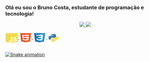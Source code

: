 ### Olá eu sou o Bruno Costa, estudante de programação e tecnologia!

<div align="center">
  <a href="https://github.com/brunocostajl">
  <img height="180em" src="https://github-readme-stats.vercel.app/api?username=brunocostajl&show_icons=true&theme=dracula&include_all_commits=true&count_private=true"/>
  <img height="180em" src="https://github-readme-stats.vercel.app/api/top-langs/?username=brunocostajl&layout=compact&langs_count=7&theme=dracula"/>
</div>
  
<div style="display: inline_block"><br>
  <img align="center" alt="Bru-Js" height="30" width="40" src="https://raw.githubusercontent.com/devicons/devicon/master/icons/javascript/javascript-plain.svg">
  <img align="center" alt="Bru-HTML" height="30" width="40" src="https://raw.githubusercontent.com/devicons/devicon/master/icons/html5/html5-original.svg">
  <img align="center" alt="Bru-CSS" height="30" width="40" src="https://raw.githubusercontent.com/devicons/devicon/master/icons/css3/css3-original.svg">
  <img align="center" alt="Bru-Python" height="30" width="40" src="https://raw.githubusercontent.com/devicons/devicon/master/icons/python/python-original.svg">
</div>
  
##
  
![Snake animation](https://github.com/brunocostajl/brunocostajl/blob/output/github-contribution-grid-snake.svg)
